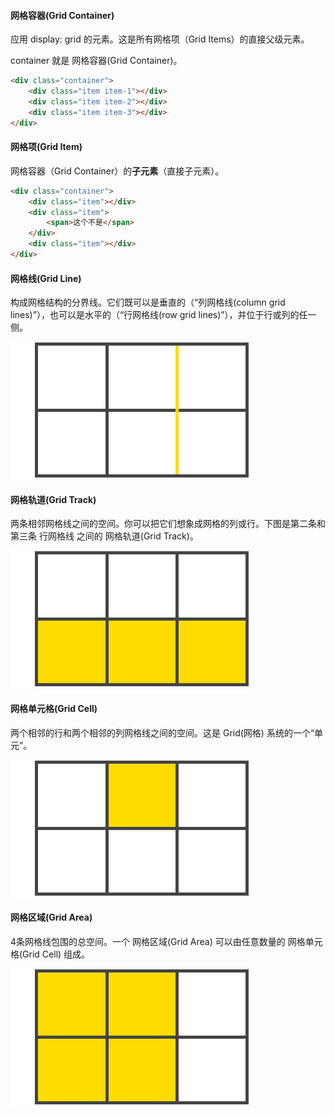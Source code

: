 #### 网格容器(Grid Container)

应用 display: grid 的元素。这是所有网格项（Grid Items）的直接父级元素。

container 就是 网格容器(Grid Container)。

```html
<div class="container">
    <div class="item item-1"></div>
    <div class="item item-2"></div>
    <div class="item item-3"></div>
</div>
```

#### 网格项(Grid Item)

网格容器（Grid Container）的**子元素**（直接子元素）。

```html
<div class="container">
    <div class="item"></div>
    <div class="item">
        <span>这个不是</span>
    </div>
    <div class="item"></div>
</div>
```

#### 网格线(Grid Line)

构成网格结构的分界线。它们既可以是垂直的（“列网格线(column grid lines)”），也可以是水平的（“行网格线(row grid lines)”），并位于行或列的任一侧。

![](./images/grid1.png)

#### 网格轨道(Grid Track)

两条相邻网格线之间的空间。你可以把它们想象成网格的列或行。下图是第二条和第三条 行网格线 之间的 网格轨道(Grid Track)。

![](./images/grid2.png)

#### 网格单元格(Grid Cell)

两个相邻的行和两个相邻的列网格线之间的空间。这是 Grid(网格) 系统的一个“单元”。

![](./images/grid3.png)

#### 网格区域(Grid Area)

4条网格线包围的总空间。一个 网格区域(Grid Area) 可以由任意数量的 网格单元格(Grid Cell) 组成。

![](./images/grid4.png)

